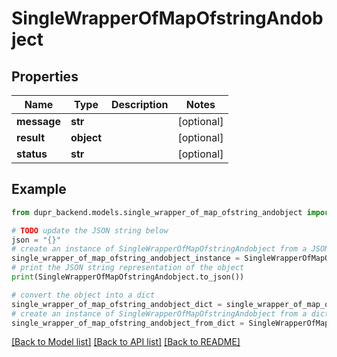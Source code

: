 # SingleWrapperOfMapOfstringAndobject


## Properties

Name | Type | Description | Notes
------------ | ------------- | ------------- | -------------
**message** | **str** |  | [optional] 
**result** | **object** |  | [optional] 
**status** | **str** |  | [optional] 

## Example

```python
from dupr_backend.models.single_wrapper_of_map_ofstring_andobject import SingleWrapperOfMapOfstringAndobject

# TODO update the JSON string below
json = "{}"
# create an instance of SingleWrapperOfMapOfstringAndobject from a JSON string
single_wrapper_of_map_ofstring_andobject_instance = SingleWrapperOfMapOfstringAndobject.from_json(json)
# print the JSON string representation of the object
print(SingleWrapperOfMapOfstringAndobject.to_json())

# convert the object into a dict
single_wrapper_of_map_ofstring_andobject_dict = single_wrapper_of_map_ofstring_andobject_instance.to_dict()
# create an instance of SingleWrapperOfMapOfstringAndobject from a dict
single_wrapper_of_map_ofstring_andobject_from_dict = SingleWrapperOfMapOfstringAndobject.from_dict(single_wrapper_of_map_ofstring_andobject_dict)
```
[[Back to Model list]](../README.md#documentation-for-models) [[Back to API list]](../README.md#documentation-for-api-endpoints) [[Back to README]](../README.md)


